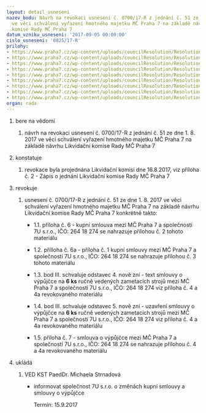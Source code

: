 ```yaml
---
layout: detail_usneseni
nazev_bodu: Návrh na revokaci usnesení č. 0700/17-R z jednání č. 51 ze dne 1. 8. 2017
  ve věci schválení vyřazení hmotného majetku MČ Praha 7 na základě návrhu Likvidační
  komise Rady MČ Praha 7
datum_vzniku_usneseni: '2017-09-05 00:00:00'
cislo_usneseni: '0825/17-R'
prilohy:
- https://www.praha7.cz/wp-content/uploads/councilResolution/Resolutions/29641/export/Duvodovazpravarevokace1582017~244731.docx
- https://www.praha7.cz/wp-content/uploads/councilResolution/Resolutions/29641/export/Kupnismlouvac37U~244730.docx
- https://www.praha7.cz/wp-content/uploads/councilResolution/Resolutions/29641/export/c3~244729.pdf
- https://www.praha7.cz/wp-content/uploads/councilResolution/Resolutions/29641/export/Vypujckac17U~244728.docx
- https://www.praha7.cz/wp-content/uploads/councilResolution/Resolutions/29641/export/c4a~244727.pdf
- https://www.praha7.cz/wp-content/uploads/councilResolution/Resolutions/29641/export/Zapis817~244726.pdf
- https://www.praha7.cz/wp-content/uploads/councilResolution/Resolutions/29641/export/usneseni0700~244725.pdf
- https://www.praha7.cz/wp-content/uploads/councilResolution/Resolutions/29641/export/kosilka0700~244724.pdf
- https://www.praha7.cz/wp-content/uploads/councilResolution/Resolutions/29641/export/export~295301.pdf
organ: rada
---
```

<OL class=urzList_view id=urzList>
<LI class=urzClass1><SPAN name="1">bere na vědomí</SPAN> 
<OL class=urzOlClass>
<LI class=urzClass2 style="TEXT-ALIGN: left"><SPAN>
<P>návrh na revokaci usnesení č. 0700/17-R z jednání č. 51 ze dne 1. 8. 2017 ve věci schválení vyřazení hmotného majetku MČ Praha 7 na základě návrhu Likvidační komise Rady MČ Praha 7</P></SPAN></LI></OL></LI>
<LI class=urzClass1><SPAN name="6">konstatuje</SPAN> 
<OL class=urzOlClass>
<LI class=urzClass2 style="TEXT-ALIGN: left"><SPAN>
<P>revokace byla projednána Likvidační komisí dne 16.8.2017, viz příloha č. 2 - Zápis o jednání Likvidační komise Rady MČ Praha 7</P></SPAN></LI></OL></LI>
<LI class=urzClass1><SPAN name="21">revokuje</SPAN> 
<OL class=urzOlClass>
<LI class=urzClass2 style="TEXT-ALIGN: left"><SPAN>
<P>usnesení č. 0700/17-R z jednání č. 51 ze dne 1. 8. 2017 ve věci schválení vyřazení hmotného majetku MČ Praha 7 na základě návrhu Likvidační komise Rady MČ Praha 7 konkrétně takto:</P></SPAN>
<UL class=urzUlClass>
<LI class=urzClass3 style="TEXT-ALIGN: left"><SPAN>
<P>1.1. příloha č. 6 - kupní smlouva mezi MČ Praha 7 a společností 7U s.r.o., IČO: 264 18 274 se nahrazuje přílohou č. 2 tohoto materiálu &nbsp;&nbsp;&nbsp;</P></SPAN></LI>
<LI class=urzClass3 style="TEXT-ALIGN: left"><SPAN>
<P>1.2. přílloha č. 6a - příloha č. 1 kupní smlouvy mezi MČ Praha 7 a společností 7U s.r.o., IČO: 264 18 274 se nahrazuje přílohou č. 3 tohoto materiálu</P></SPAN></LI>
<LI class=urzClass3 style="TEXT-ALIGN: left"><SPAN>
<P>1.3. bod III. schvaluje odstavec 4. nově zní - text smlouvy o výpůjčce na <STRONG>6 ks</STRONG> ručně vedených zametacích strojů mezi MČ Praha 7 a společností 7U s.r.o., IČO: 264 18 274 viz příloha č. 4 a 4a revokovaného materiálu</P></SPAN></LI>
<LI class=urzClass3 style="TEXT-ALIGN: left"><SPAN>
<P>1.4. bod III. schvaluje odstavec 5. nově zní - uzavření smlouvy o výpůjčce na <STRONG>6 ks</STRONG> ručně vedených zametacích strojů mezi MČ Praha 7 a společností 7U s.r.o., IČO: 264 18 274 viz příloha č. 4 a 4a revokovaného materiálu</P></SPAN></LI>
<LI class=urzClass3 style="TEXT-ALIGN: left"><SPAN>
<P>1.5. příloha č. 7 - smlouva o výpůjčce mezi MČ Praha 7 a společností 7U s.r.o., IČO: 264 18 274 se nahrazuje přílohou č. 4 a 4a revokovaného materiálu</P></SPAN></LI></UL></LI></OL></LI>
<LI class=urzClass1 id=urzUkoly><SPAN name="1">ukládá</SPAN>
<OL class=urzOlClass>
<LI class=urzClass2><SPAN>
<P>VED KST PaedDr. Michaela Strnadová</P></SPAN>
<UL class=urzUlClass>
<LI class=urzClass3><SPAN>
<P>informovat společnost 7U s.r.o. o změnách kupní smlouvy a smlouvy o výpůjčce</P></SPAN><SPAN class=urzUkolTermin>Termín:&nbsp;15.9.2017</SPAN></LI></UL></LI></OL></LI></OL>